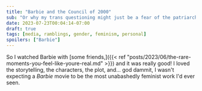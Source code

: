 ```yaml
---
title: "Barbie and the Council of 2000"
sub: "Or why my trans questioning might just be a fear of the patriarchy"
date: 2023-07-23T00:04:14-07:00
draft: true
tags: [media, ramblings, gender, feminism, personal]
spoilers: ["Barbie"]
---
```


So I watched Barbie with [some friends,]({{< ref "posts/2023/06/the-rare-moments-you-feel-like-youre-real.md" >}})
and it was really good! I loved the storytelling, the characters, the plot,
and... god dammit, I wasn't expecting a *Barbie* movie to be the most
unabashedly feminist work I'd ever seen.
